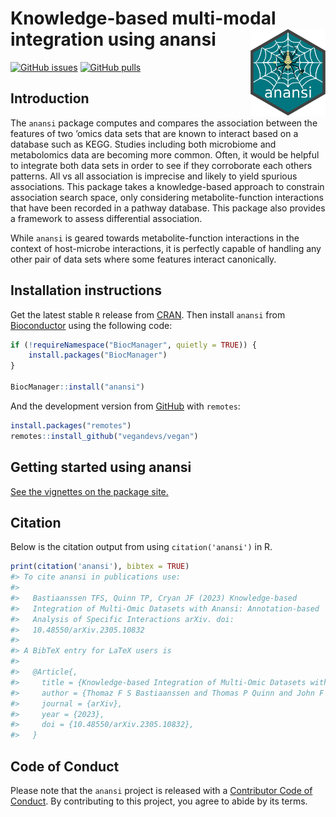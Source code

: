 
<p align="justify">
<!-- README.md is generated from README.Rmd. Please edit that file -->

# Knowledge-based multi-modal integration using anansi <img src="man/figures/anansi_hex.png" align="right" width="120" alt="The anansi hex sticker" />

<!-- badges: start -->

[![GitHub
issues](https://img.shields.io/github/issues/thomazbastiaanssen/anansi)](https://github.com/thomazbastiaanssen/anansi/issues)
[![GitHub
pulls](https://img.shields.io/github/issues-pr/thomazbastiaanssen/anansi)](https://github.com/thomazbastiaanssen/anansi/pulls)
<!-- badges: end -->

## Introduction

The `anansi` package computes and compares the association between the
features of two ’omics data sets that are known to interact based on a
database such as KEGG. Studies including both microbiome and
metabolomics data are becoming more common. Often, it would be helpful
to integrate both data sets in order to see if they corroborate each
others patterns. All vs all association is imprecise and likely to yield
spurious associations. This package takes a knowledge-based approach to
constrain association search space, only considering metabolite-function
interactions that have been recorded in a pathway database. This package
also provides a framework to assess differential association.

While `anansi` is geared towards metabolite-function interactions in the
context of host-microbe interactions, it is perfectly capable of
handling any other pair of data sets where some features interact
canonically.

## Installation instructions

Get the latest stable `R` release from
[CRAN](http://cran.r-project.org/). Then install `anansi` from
[Bioconductor](http://bioconductor.org/) using the following code:

``` r
if (!requireNamespace("BiocManager", quietly = TRUE)) {
    install.packages("BiocManager")
}

BiocManager::install("anansi")
```

And the development version from
[GitHub](https://github.com/thomazbastiaanssen/anansi) with `remotes`:

``` r
install.packages("remotes")
remotes::install_github("vegandevs/vegan")
```

## Getting started using anansi

[See the vignettes on the package
site.](https://thomazbastiaanssen.github.io/anansi)

## Citation

Below is the citation output from using `citation('anansi')` in R.

``` r
print(citation('anansi'), bibtex = TRUE)
#> To cite anansi in publications use:
#> 
#>   Bastiaanssen TFS, Quinn TP, Cryan JF (2023) Knowledge-based
#>   Integration of Multi-Omic Datasets with Anansi: Annotation-based
#>   Analysis of Specific Interactions arXiv. doi:
#>   10.48550/arXiv.2305.10832
#> 
#> A BibTeX entry for LaTeX users is
#> 
#>   @Article{,
#>     title = {Knowledge-based Integration of Multi-Omic Datasets with Anansi: Annotation-based Analysis of Specific Interactions},
#>     author = {Thomaz F S Bastiaanssen and Thomas P Quinn and John F Cryan},
#>     journal = {arXiv},
#>     year = {2023},
#>     doi = {10.48550/arXiv.2305.10832},
#>   }
```

## Code of Conduct

Please note that the `anansi` project is released with a [Contributor
Code of Conduct](http://bioconductor.org/about/code-of-conduct/). By
contributing to this project, you agree to abide by its terms.

</p>
